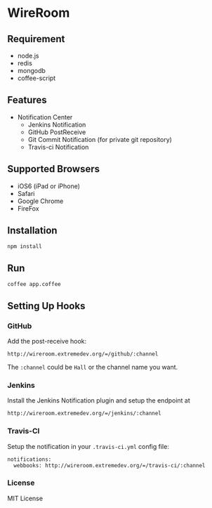 WireRoom
===========


Requirement
-----------

- node.js
- redis
- mongodb
- coffee-script

Features
--------

* Notification Center
  * Jenkins Notification
  * GitHub PostReceive
  * Git Commit Notification (for private git repository)
  * Travis-ci Notification

Supported Browsers
------------------
* iOS6 (iPad or iPhone)
* Safari
* Google Chrome
* FireFox

Installation
------------

    npm install


Run
---

    coffee app.coffee

Setting Up Hooks
----------------

### GitHub

Add the post-receive hook:

    http://wireroom.extremedev.org/=/github/:channel

The `:channel` could be `Hall` or the channel name you want.


### Jenkins

Install the Jenkins Notification plugin and setup the endpoint at

    http://wireroom.extremedev.org/=/jenkins/:channel

### Travis-CI

Setup the notification in your `.travis-ci.yml` config file:

    notifications:
      webbooks: http://wireroom.extremedev.org/=/travis-ci/:channel


### License

MIT License

